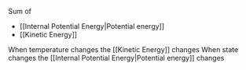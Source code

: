Sum of
- [[Internal Potential Energy|Potential energy]]
- [[Kinetic Energy]]

When temperature changes the [[Kinetic Energy]] changes
When state changes the [[Internal Potential Energy|Potential energy]] changes